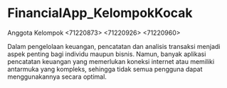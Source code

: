 # FinancialApp_KelompokKocak

Anggota Kelompok 
<71220873> <Dandy Gilhen Ferliyanta Dida> 
<71220926> <Yesika Reinera Butar Butar> 
<71220960> <Ming Fee>

Dalam pengelolaan keuangan, pencatatan dan analisis transaksi menjadi aspek penting bagi 
individu maupun bisnis. Namun, banyak aplikasi pencatatan keuangan yang memerlukan 
koneksi internet atau memiliki antarmuka yang kompleks, sehingga tidak semua pengguna 
dapat menggunakannya secara optimal. 
